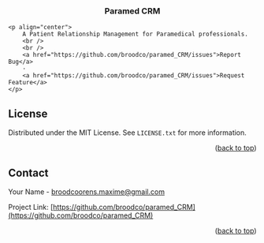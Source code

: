 <div>
    <h3 align="center">Paramed CRM</h3>
    
    <p align="center">
        A Patient Relationship Management for Paramedical professionals.
        <br />
        <br />
        <a href="https://github.com/broodco/paramed_CRM/issues">Report Bug</a>
        ·
        <a href="https://github.com/broodco/paramed_CRM/issues">Request Feature</a>
    </p>
</div>

<!-- LICENSE -->
## License

Distributed under the MIT License. See `LICENSE.txt` for more information.

<p align="right">(<a href="#top">back to top</a>)</p>

<!-- CONTACT -->
## Contact

Your Name - broodcoorens.maxime@gmail.com

Project Link: [https://github.com/broodco/paramed_CRM](https://github.com/broodco/paramed_CRM)

<p align="right">(<a href="#top">back to top</a>)</p>
